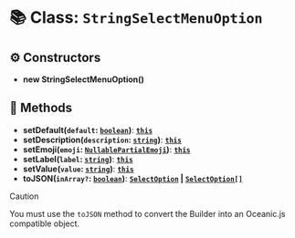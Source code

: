 # 📚 Class: `StringSelectMenuOption`

## ⚙️ Constructors

- **new StringSelectMenuOption()**

## 🔧 Methods

- **setDefault(`default`: [`boolean`][BooleanURL])**: **[`this`][ThisURL]**
- **setDescription(`description`: [`string`][StringURL])**: **[`this`][ThisURL]**
- **setEmoji(`emoji`: [`NullablePartialEmoji`][NullablePartialEmojiURL])**: **[`this`][ThisURL]**
- **setLabel(`label`: [`string`][StringURL])**: **[`this`][ThisURL]**
- **setValue(`value`: [`string`][StringURL])**: **[`this`][ThisURL]**
- **toJSON(`inArray?`: [`boolean`][BooleanURL])**: **[`SelectOption`][SelectOptionURL] | [`SelectOption[]`][SelectOptionURL]**

> [!CAUTION]
> You must use the `toJSON` method to convert the Builder into an Oceanic.js compatible object.

[BooleanURL]: https://developer.mozilla.org/en-US/docs/Web/JavaScript/Reference/Global_Objects/Boolean
[NullablePartialEmojiURL]: https://docs.oceanic.ws/dev/interfaces/Types_Guilds.NullablePartialEmoji.html
[SelectOptionURL]: https://docs.oceanic.ws/dev/interfaces/Types_Channels.SelectOption.html
[StringURL]: https://developer.mozilla.org/en-US/docs/Web/JavaScript/Reference/Global_Objects/String
[ThisURL]: https://developer.mozilla.org/en-US/docs/Web/JavaScript/Reference/Operators/this

